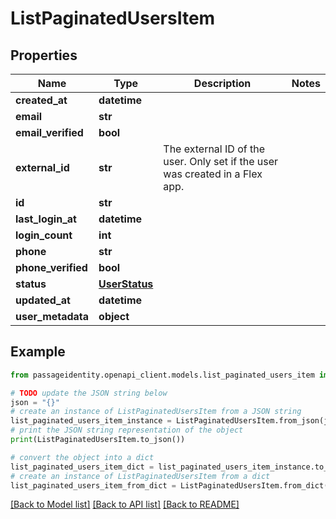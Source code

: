 # ListPaginatedUsersItem


## Properties

Name | Type | Description | Notes
------------ | ------------- | ------------- | -------------
**created_at** | **datetime** |  | 
**email** | **str** |  | 
**email_verified** | **bool** |  | 
**external_id** | **str** | The external ID of the user. Only set if the user was created in a Flex app. | 
**id** | **str** |  | 
**last_login_at** | **datetime** |  | 
**login_count** | **int** |  | 
**phone** | **str** |  | 
**phone_verified** | **bool** |  | 
**status** | [**UserStatus**](UserStatus.md) |  | 
**updated_at** | **datetime** |  | 
**user_metadata** | **object** |  | 

## Example

```python
from passageidentity.openapi_client.models.list_paginated_users_item import ListPaginatedUsersItem

# TODO update the JSON string below
json = "{}"
# create an instance of ListPaginatedUsersItem from a JSON string
list_paginated_users_item_instance = ListPaginatedUsersItem.from_json(json)
# print the JSON string representation of the object
print(ListPaginatedUsersItem.to_json())

# convert the object into a dict
list_paginated_users_item_dict = list_paginated_users_item_instance.to_dict()
# create an instance of ListPaginatedUsersItem from a dict
list_paginated_users_item_from_dict = ListPaginatedUsersItem.from_dict(list_paginated_users_item_dict)
```
[[Back to Model list]](../README.md#documentation-for-models) [[Back to API list]](../README.md#documentation-for-api-endpoints) [[Back to README]](../README.md)


